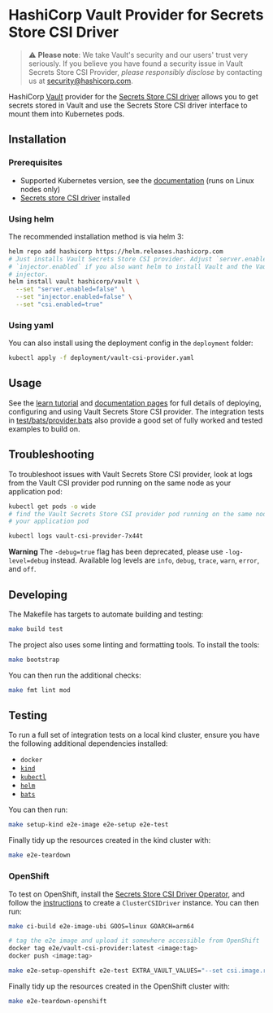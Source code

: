 # HashiCorp Vault Provider for Secrets Store CSI Driver

> :warning: **Please note**: We take Vault's security and our users' trust very
seriously. If you believe you have found a security issue in Vault Secrets Store
CSI Provider, _please responsibly disclose_ by contacting us at
[security@hashicorp.com](mailto:security@hashicorp.com).

HashiCorp [Vault](https://vaultproject.io) provider for the [Secrets Store CSI driver](https://github.com/kubernetes-sigs/secrets-store-csi-driver) allows you to get secrets stored in
Vault and use the Secrets Store CSI driver interface to mount them into Kubernetes pods.

## Installation

### Prerequisites

* Supported Kubernetes version, see the [documentation](https://developer.hashicorp.com/vault/docs/platform/k8s/csi#supported-kubernetes-versions) (runs on Linux nodes only)
* [Secrets store CSI driver](https://secrets-store-csi-driver.sigs.k8s.io/getting-started/installation.html) installed

### Using helm

The recommended installation method is via helm 3:

```bash
helm repo add hashicorp https://helm.releases.hashicorp.com
# Just installs Vault Secrets Store CSI provider. Adjust `server.enabled` and
# `injector.enabled` if you also want helm to install Vault and the Vault Agent
# injector.
helm install vault hashicorp/vault \
  --set "server.enabled=false" \
  --set "injector.enabled=false" \
  --set "csi.enabled=true"
```

### Using yaml

You can also install using the deployment config in the `deployment` folder:

```bash
kubectl apply -f deployment/vault-csi-provider.yaml
```

## Usage

See the [learn tutorial](https://learn.hashicorp.com/tutorials/vault/kubernetes-secret-store-driver)
and [documentation pages](https://www.vaultproject.io/docs/platform/k8s/csi) for
full details of deploying, configuring and using Vault Secrets Store CSI provider.
The integration tests in [test/bats/provider.bats](./test/bats/provider.bats) also
provide a good set of fully worked and tested examples to build on.

## Troubleshooting

To troubleshoot issues with Vault Secrets Store CSI provider, look at logs from
the Vault CSI provider pod running on the same node as your application pod:

  ```bash
  kubectl get pods -o wide
  # find the Vault Secrets Store CSI provider pod running on the same node as
  # your application pod

  kubectl logs vault-csi-provider-7x44t
  ```

**Warning**
The `-debug=true` flag has been deprecated, please use `-log-level=debug` instead.
Available log levels are `info`, `debug`, `trace`, `warn`, `error`, and `off`.

## Developing

The Makefile has targets to automate building and testing:

```bash
make build test
```

The project also uses some linting and formatting tools. To install the tools:

```bash
make bootstrap
```

You can then run the additional checks:

```bash
make fmt lint mod
```

## Testing

To run a full set of integration tests on a local kind cluster, ensure you have
the following additional dependencies installed:

* `docker`
* [`kind`](https://github.com/kubernetes-sigs/kind)
* [`kubectl`](https://kubernetes.io/docs/tasks/tools/)
* [`helm`](https://helm.sh/docs/intro/install/)
* [`bats`](https://bats-core.readthedocs.io/en/stable/installation.html)

You can then run:

```bash
make setup-kind e2e-image e2e-setup e2e-test 
```

Finally tidy up the resources created in the kind cluster with:

```bash
make e2e-teardown
```

### OpenShift

To test on OpenShift, install the [Secrets Store CSI Driver
Operator][csi-operator-github], and follow the
[instructions][install-csi-operator] to create a `ClusterCSIDriver` instance.
You can then run:

```bash
make ci-build e2e-image-ubi GOOS=linux GOARCH=arm64

# tag the e2e image and upload it somewhere accessible from OpenShift
docker tag e2e/vault-csi-provider:latest <image:tag>
docker push <image:tag>

make e2e-setup-openshift e2e-test EXTRA_VAULT_VALUES="--set csi.image.repository=<image>,csi.image.tag=<tag>,csi.daemonSet.securityContext.container.privileged=true"
```

Finally tidy up the resources created in the OpenShift cluster with:

```bash
make e2e-teardown-openshift
```

[csi-operator-github]: https://github.com/openshift/secrets-store-csi-driver-operator
[install-csi-operator]: https://docs.redhat.com/en/documentation/openshift_container_platform/4.19/html/storage/using-container-storage-interface-csi#persistent-storage-csi-secrets-store-driver-install_persistent-storage-csi-secrets-store

